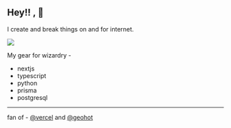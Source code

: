 
## Hey!! , 🥰

I create and break things on and for internet. 

<a href="https://twitter.com/theanuragdev"> <img src="https://img.shields.io/twitter/follow/theanuragdev?style=social"> </a>

My gear for wizardry - 

- nextjs
- typescript
- python
- prisma
- postgresql

---

fan of - [@vercel](https://github.com/vercel/vercel) and [@geohot](https://github.com/geohot)
